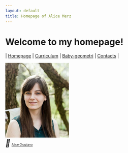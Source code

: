 ```yaml
---
layout: default
title: Homepage of Alice Merz
---
```

# Welcome to my homepage!
| [Homepage](./index.html) | [Curriculum](./curriculum.html)    | [Baby-geometri](./babygeometri.html) | [Contacts](./contacts.html) |

<img src="fotocv.jpeg" alt="me" width="200"/> <br>
<i style='font-size:24px' class='fas'>&#xf030;</i> <small> <a href="http://alice-graziano.com" target="_blank">  <small>Alice Graziano </small></a> 






